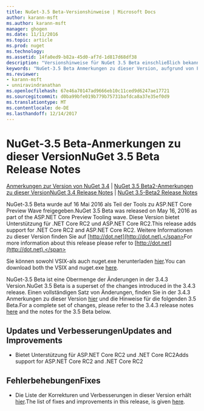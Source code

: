 ```yaml
---
title: NuGet-3.5 Beta-Versionshinweise | Microsoft Docs
author: karann-msft
ms.author: karann-msft
manager: ghogen
ms.date: 11/11/2016
ms.topic: article
ms.prod: nuget
ms.technology: 
ms.assetid: 14fa0ed9-b82a-45d0-af7d-1d817d68df38
description: "Versionshinweise für NuGet 3.5 Beta einschließlich bekannte Probleme, Fehlerbehebungen, Funktionen und Archivierung von dcrs Design."
keywords: "NuGet-3.5 Beta Anmerkungen zu dieser Version, aufgrund von Fehlerbehebungen, bekannte Probleme, zusätzliche Funktionen, Archivierung von dcrs Design"
ms.reviewer:
- karann-msft
- unniravindranathan
ms.openlocfilehash: 67e46a70147ad9666eb10c11ced9d6247ae17721
ms.sourcegitcommit: d0ba99bfe019b779b75731bafdca8a37e35ef0d9
ms.translationtype: MT
ms.contentlocale: de-DE
ms.lasthandoff: 12/14/2017
---
```

# <a name="nuget-35-beta-release-notes"></a><span data-ttu-id="4ce4e-104">NuGet-3.5 Beta-Anmerkungen zu dieser Version</span><span class="sxs-lookup"><span data-stu-id="4ce4e-104">NuGet 3.5 Beta Release Notes</span></span>

<span data-ttu-id="4ce4e-105">[Anmerkungen zur Version von NuGet 3.4](../release-notes/nuget-3.4.md) | [NuGet 3.5 Beta2-Anmerkungen zu dieser Version](../release-notes/nuget-3.5-Beta2.md)</span><span class="sxs-lookup"><span data-stu-id="4ce4e-105">[NuGet 3.4 Release Notes](../release-notes/nuget-3.4.md) | [NuGet 3.5-Beta2 Release Notes](../release-notes/nuget-3.5-Beta2.md)</span></span>

<span data-ttu-id="4ce4e-106">NuGet-3.5 Beta wurde auf 16 Mai 2016 als Teil der Tools zu ASP.NET Core Preview Wave freigegeben.</span><span class="sxs-lookup"><span data-stu-id="4ce4e-106">NuGet 3.5 Beta was released on May 16, 2016 as part of the ASP.NET Core Preview Tooling wave.</span></span> <span data-ttu-id="4ce4e-107">Diese Version bietet Unterstützung für .NET Core RC2 und ASP.NET Core RC2.</span><span class="sxs-lookup"><span data-stu-id="4ce4e-107">This release adds support for .NET Core RC2 and ASP.NET Core RC2.</span></span> <span data-ttu-id="4ce4e-108">Weitere Informationen zu dieser Version finden Sie auf [http://dot.net](http://dot.net).</span><span class="sxs-lookup"><span data-stu-id="4ce4e-108">For more information about this release please refer to [http://dot.net](http://dot.net).</span></span>

<span data-ttu-id="4ce4e-109">Sie können sowohl VSIX-als auch nuget.exe herunterladen [hier](https://dist.nuget.org/index.html).</span><span class="sxs-lookup"><span data-stu-id="4ce4e-109">You can download both the VSIX and nuget.exe [here](https://dist.nuget.org/index.html).</span></span>

<span data-ttu-id="4ce4e-110">NuGet-3.5 Beta ist eine Obermenge der Änderungen in der 3.4.3 Version.</span><span class="sxs-lookup"><span data-stu-id="4ce4e-110">NuGet 3.5 Beta is a superset of the changes introduced in the 3.4.3 release.</span></span> <span data-ttu-id="4ce4e-111">Einen vollständigen Satz von Änderungen, finden Sie in der 3.4.3 Anmerkungen zu dieser Version [hier](https://github.com/NuGet/Home/issues?q=is%3Aissue+milestone%3A3.4.3+is%3Aclosed) und die Hinweise für die folgenden 3.5 Beta.</span><span class="sxs-lookup"><span data-stu-id="4ce4e-111">For a complete set of changes, please refer to the 3.4.3 release notes [here](https://github.com/NuGet/Home/issues?q=is%3Aissue+milestone%3A3.4.3+is%3Aclosed) and the notes for the 3.5 Beta below.</span></span>

## <a name="updates-and-improvements"></a><span data-ttu-id="4ce4e-112">Updates und Verbesserungen</span><span class="sxs-lookup"><span data-stu-id="4ce4e-112">Updates and Improvements</span></span>

* <span data-ttu-id="4ce4e-113">Bietet Unterstützung für ASP.NET Core RC2 und .NET Core RC2</span><span class="sxs-lookup"><span data-stu-id="4ce4e-113">Adds support for ASP.NET Core RC2 and .NET Core RC2</span></span>

## <a name="fixes"></a><span data-ttu-id="4ce4e-114">Fehlerbehebungen</span><span class="sxs-lookup"><span data-stu-id="4ce4e-114">Fixes</span></span>

* <span data-ttu-id="4ce4e-115">Die Liste der Korrekturen und Verbesserungen in dieser Version erhält [hier](https://github.com/NuGet/Home/issues?q=is%3Aissue+milestone%3A%223.5+Beta%22+is%3Aclosed).</span><span class="sxs-lookup"><span data-stu-id="4ce4e-115">The list of fixes and improvements in this release, is given [here](https://github.com/NuGet/Home/issues?q=is%3Aissue+milestone%3A%223.5+Beta%22+is%3Aclosed).</span></span>
